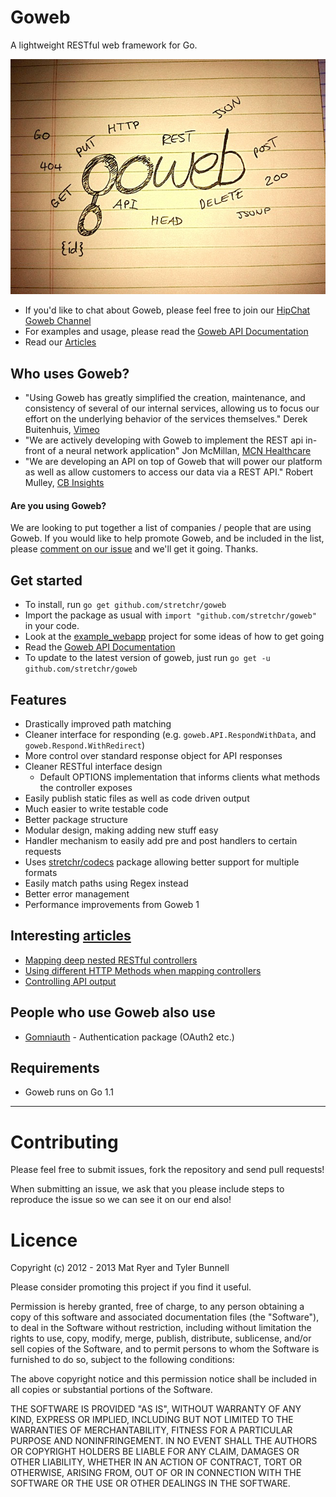 # Goweb

A lightweight RESTful web framework for Go.

![Goweb A lightweight RESTful web framework for Go.](GowebLogoBig.jpg "Goweb 2 - Logo")

  * If you'd like to chat about Goweb, please feel free to join our [HipChat Goweb Channel](http://www.hipchat.com/gXWgwTtX2)
  * For examples and usage, please read the [Goweb API Documentation](http://godoc.org/github.com/stretchr/goweb)
  * Read our [Articles](https://github.com/stretchr/goweb/wiki)

## Who uses Goweb?

  * "Using Goweb has greatly simplified the creation, maintenance, and consistency of several of our internal services, allowing us to focus our effort on the underlying behavior of the services themselves." Derek Buitenhuis, [Vimeo](https://vimeo.com/)
  * "We are actively developing with Goweb to implement the REST api in-front of a neural network application" Jon McMillan, [MCN Healthcare](http://www.mcnhealthcare.com/)
  * "We are developing an API on top of Goweb that will power our platform as well as allow customers to access our data via a REST API." Robert Mulley, [CB Insights](http://www.cbinsights.com/)

#### Are you using Goweb?

We are looking to put together a list of companies / people that are using Goweb.  If you would like to help promote Goweb, and be included in the list, please [comment on our issue](https://github.com/stretchr/goweb/issues/40) and we'll get it going.  Thanks.

## Get started

  * To install, run `go get github.com/stretchr/goweb`
  * Import the package as usual with `import "github.com/stretchr/goweb"` in your code.
  * Look at the [example_webapp](https://github.com/stretchr/goweb/blob/master/example_webapp/main.go) project for some ideas of how to get going
  * Read the [Goweb API Documentation](http://godoc.org/github.com/stretchr/goweb)
  * To update to the latest version of goweb, just run `go get -u github.com/stretchr/goweb`

## Features

  * Drastically improved path matching
  * Cleaner interface for responding (e.g. `goweb.API.RespondWithData`, and `goweb.Respond.WithRedirect`)
  * More control over standard response object for API responses
  * Cleaner RESTful interface design
    * Default OPTIONS implementation that informs clients what methods the controller exposes
  * Easily publish static files as well as code driven output
  * Much easier to write testable code
  * Better package structure
  * Modular design, making adding new stuff easy
  * Handler mechanism to easily add pre and post handlers to certain requests
  * Uses [stretchr/codecs](https://github.com/stretchr/codecs) package allowing better support for multiple formats
  * Easily match paths using Regex instead
  * Better error management
  * Performance improvements from Goweb 1

## Interesting [articles](https://github.com/stretchr/goweb/wiki)

  * [Mapping deep nested RESTful controllers](https://github.com/stretchr/goweb/wiki/Mapping-deep-nested-RESTful-controllers)
  * [Using different HTTP Methods when mapping controllers](https://github.com/stretchr/goweb/wiki/Using-different-HTTP-Methods-when-mapping-controllers)
  * [Controlling API output](https://github.com/stretchr/goweb/wiki/Controlling-API-output)

## People who use Goweb also use

  * [Gomniauth](https://github.com/stretchr/gomniauth) - Authentication package (OAuth2 etc.)

## Requirements

  * Goweb runs on Go 1.1

------

Contributing
============

Please feel free to submit issues, fork the repository and send pull requests!

When submitting an issue, we ask that you please include steps to reproduce the issue so we can see it on our end also!


Licence
=======
Copyright (c) 2012 - 2013 Mat Ryer and Tyler Bunnell

Please consider promoting this project if you find it useful.

Permission is hereby granted, free of charge, to any person obtaining a copy of this software and associated documentation files (the "Software"), to deal in the Software without restriction, including without limitation the rights to use, copy, modify, merge, publish, distribute, sublicense, and/or sell copies of the Software, and to permit persons to whom the Software is furnished to do so, subject to the following conditions:

The above copyright notice and this permission notice shall be included in all copies or substantial portions of the Software.

THE SOFTWARE IS PROVIDED "AS IS", WITHOUT WARRANTY OF ANY KIND, EXPRESS OR IMPLIED, INCLUDING BUT NOT LIMITED TO THE WARRANTIES OF MERCHANTABILITY, FITNESS FOR A PARTICULAR PURPOSE AND NONINFRINGEMENT. IN NO EVENT SHALL THE AUTHORS OR COPYRIGHT HOLDERS BE LIABLE FOR ANY CLAIM, DAMAGES OR OTHER LIABILITY, WHETHER IN AN ACTION OF CONTRACT, TORT OR OTHERWISE, ARISING FROM, OUT OF OR IN CONNECTION WITH THE SOFTWARE OR THE USE OR OTHER DEALINGS IN THE SOFTWARE.
